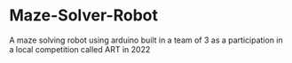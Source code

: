 # Maze-Solver-Robot

A maze solving robot using arduino built in a team of 3 as a participation in a local competition called ART in 2022